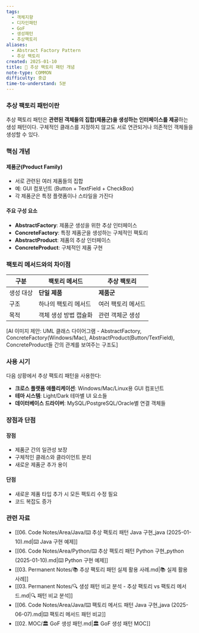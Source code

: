 ```yaml
---
tags:
  - 객체지향
  - 디자인패턴
  - GoF
  - 생성패턴
  - 추상팩토리
aliases:
  - Abstract Factory Pattern
  - 추상 팩토리
created: 2025-01-10
title: 📝 추상 팩토리 패턴 개념
note-type: COMMON
difficulty: 중급
time-to-understand: 5분
---
```


### 추상 팩토리 패턴이란

추상 팩토리 패턴은 **관련된 객체들의 집합(제품군)을 생성하는 인터페이스를 제공**하는 생성 패턴이다. 구체적인 클래스를 지정하지 않고도 서로 연관되거나 의존적인 객체들을 생성할 수 있다.

### 핵심 개념

#### 제품군(Product Family)
- 서로 관련된 여러 제품들의 집합
- 예: GUI 컴포넌트 (Button + TextField + CheckBox)
- 각 제품군은 특정 플랫폼이나 스타일을 가진다

#### 주요 구성 요소
- **AbstractFactory**: 제품군 생성을 위한 추상 인터페이스
- **ConcreteFactory**: 특정 제품군을 생성하는 구체적인 팩토리
- **AbstractProduct**: 제품의 추상 인터페이스
- **ConcreteProduct**: 구체적인 제품 구현

### 팩토리 메서드와의 차이점

| 구분 | 팩토리 메서드 | 추상 팩토리 |
|------|---------------|-------------|
| 생성 대상 | **단일 제품** | **제품군** |
| 구조 | 하나의 팩토리 메서드 | 여러 팩토리 메서드 |
| 목적 | 객체 생성 방법 캡슐화 | 관련 객체군 생성 |

[AI 이미지 제안: UML 클래스 다이어그램 - AbstractFactory, ConcreteFactory(Windows/Mac), AbstractProduct(Button/TextField), ConcreteProduct들 간의 관계를 보여주는 구조도]

### 사용 시기

다음 상황에서 추상 팩토리 패턴을 사용한다:

- **크로스 플랫폼 애플리케이션**: Windows/Mac/Linux용 GUI 컴포넌트
- **테마 시스템**: Light/Dark 테마별 UI 요소들
- **데이터베이스 드라이버**: MySQL/PostgreSQL/Oracle별 연결 객체들

### 장점과 단점

#### 장점
- 제품군 간의 일관성 보장
- 구체적인 클래스와 클라이언트 분리
- 새로운 제품군 추가 용이

#### 단점
- 새로운 제품 타입 추가 시 모든 팩토리 수정 필요
- 코드 복잡도 증가

### 관련 자료

- [[06. Code Notes/Area/Java/⌨️ 추상 팩토리 패턴 Java 구현_java (2025-01-10).md|⌨️ Java 구현 예제]]
- [[06. Code Notes/Area/Python/⌨️ 추상 팩토리 패턴 Python 구현_python (2025-01-10).md|⌨️ Python 구현 예제]]
- [[03. Permanent Notes/📚 추상 팩토리 패턴 실제 활용 사례.md|📚 실제 활용 사례]]
- [[03. Permanent Notes/🔍 생성 패턴 비교 분석 - 추상 팩토리 vs 팩토리 메서드.md|🔍 패턴 비교 분석]]
- [[06. Code Notes/Area/Java/⌨️ 팩토리 메서드 패턴 Java 구현_java (2025-06-07).md|⌨️ 팩토리 메서드 패턴 비교]]
- [[02. MOC/🏛️ GoF 생성 패턴.md|🏛️ GoF 생성 패턴 MOC]] 